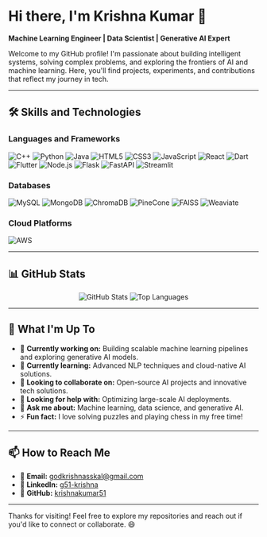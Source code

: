 # Hi there, I'm Krishna Kumar 👋

**Machine Learning Engineer | Data Scientist | Generative AI Expert**

Welcome to my GitHub profile! I'm passionate about building intelligent systems, solving complex problems, and exploring the frontiers of AI and machine learning. Here, you'll find projects, experiments, and contributions that reflect my journey in tech.

---

## 🛠️ **Skills and Technologies**

### **Languages and Frameworks**
<div align="left">
  <img src="https://img.icons8.com/color/48/000000/c-plus-plus-logo.png" alt="C++" title="C++" />
  <img src="https://img.icons8.com/color/48/000000/python.png" alt="Python" title="Python" />
  <img src="https://img.icons8.com/color/48/000000/java-coffee-cup-logo.png" alt="Java" title="Java" />
  <img src="https://img.icons8.com/color/48/000000/html-5.png" alt="HTML5" title="HTML5" />
  <img src="https://img.icons8.com/color/48/000000/css3.png" alt="CSS3" title="CSS3" />
  <img src="https://img.icons8.com/color/48/000000/javascript.png" alt="JavaScript" title="JavaScript" />
  <img src="https://img.icons8.com/color/48/000000/react-native.png" alt="React" title="React" />
  <img src="https://img.icons8.com/color/48/000000/dart.png" alt="Dart" title="Dart" />
  <img src="https://img.icons8.com/color/48/000000/flutter.png" alt="Flutter" title="Flutter" />
  <img src="https://img.icons8.com/color/48/000000/nodejs.png" alt="Node.js" title="Node.js" />
  <img src="https://img.icons8.com/ios-filled/50/000000/flask.png" alt="Flask" title="Flask" />
  <img src="https://img.icons8.com/color/48/000000/fastapi.png" alt="FastAPI" title="FastAPI" />
  <img src="https://img.icons8.com/external-tal-revivo-color-tal-revivo/48/000000/external-streamlit-an-open-source-app-framework-for-machine-learning-and-data-science-logo-color-tal-revivo.png" alt="Streamlit" title="Streamlit" />
</div>

### **Databases**
<div align="left">
  <img src="https://img.icons8.com/color/48/000000/mysql-logo.png" alt="MySQL" title="MySQL" />
  <img src="https://img.icons8.com/color/48/000000/mongodb.png" alt="MongoDB" title="MongoDB" />
  <img src="https://img.icons8.com/color/48/000000/database.png" alt="ChromaDB" title="ChromaDB" />
  <img src="https://img.icons8.com/color/48/000000/pine-tree.png" alt="PineCone" title="PineCone" />
  <img src="https://img.icons8.com/color/48/000000/facebook.png" alt="FAISS" title="FAISS" />
  <img src="https://img.icons8.com/color/48/000000/database.png" alt="Weaviate" title="Weaviate" />
</div>

### **Cloud Platforms**
<div align="left">
  <img src="https://img.icons8.com/color/48/000000/amazon-web-services.png" alt="AWS" title="AWS" />
</div>

---

## 📊 **GitHub Stats**

<div align="center">
  <img src="https://github-readme-stats.vercel.app/api?username=krishnakumar51&show_icons=true&theme=radical&hide=prs,issues,contribs" alt="GitHub Stats" />
  <img src="https://github-readme-stats.vercel.app/api/top-langs/?username=krishnakumar51&layout=compact&theme=radical" alt="Top Languages" />
</div>

---

## 🌱 **What I'm Up To**
- 🔭 **Currently working on:** Building scalable machine learning pipelines and exploring generative AI models.
- 🌱 **Currently learning:** Advanced NLP techniques and cloud-native AI solutions.
- 👯 **Looking to collaborate on:** Open-source AI projects and innovative tech solutions.
- 🤔 **Looking for help with:** Optimizing large-scale AI deployments.
- 💬 **Ask me about:** Machine learning, data science, and generative AI.
- ⚡ **Fun fact:** I love solving puzzles and playing chess in my free time!

---

## 📫 **How to Reach Me**
- 📧 **Email:** [godkrishnasskal@gmail.com](mailto:godkrishnasskal@gmail.com)
- 💼 **LinkedIn:** [g51-krishna](https://www.linkedin.com/in/g51-krishna)
- 🐙 **GitHub:** [krishnakumar51](https://github.com/krishnakumar51)

---

Thanks for visiting! Feel free to explore my repositories and reach out if you'd like to connect or collaborate. 😄
